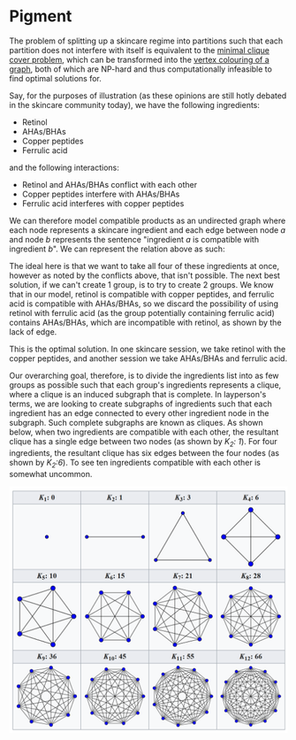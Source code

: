 # Pigment

The problem of splitting up a skincare regime into partitions such that each
partition does not interfere with itself is equivalent to the
[minimal clique cover problem](https://en.wikipedia.org/wiki/Clique_cover),
which can be transformed into the
[vertex colouring of a graph](https://en.wikipedia.org/wiki/Graph_coloring#Vertex_coloring),
both of which are NP-hard and thus computationally infeasible to find optimal
solutions for.

Say, for the purposes of illustration (as these opinions are still hotly
debated in the skincare community today), we have the following ingredients:

- Retinol
- AHAs/BHAs
- Copper peptides
- Ferrulic acid

and the following interactions:

- Retinol and AHAs/BHAs conflict with each other
- Copper peptides interfere with AHAs/BHAs
- Ferrulic acid interferes with copper peptides

We can therefore model compatible products as an undirected graph where each
node represents a skincare ingredient and each edge between node _a_ and node
_b_ represents the sentence "ingredient _a_ is compatible with ingredient _b_".
We can represent the relation above as such:

<!--image1-->

The ideal here is that we want to take all four of these ingredients at once,
however as noted by the conflicts above, that isn't possible. The next best
solution, if we can't create 1 group, is to try to create 2 groups. We know
that in our model, retinol is compatible with copper peptides, and ferrulic
acid is compatible with AHAs/BHAs, so we discard the possibility of using
retinol with ferrulic acid (as the group potentially containing ferrulic acid)
contains AHAs/BHAs, which are incompatible with retinol, as shown by the lack
of edge.

<!--image2-->

This is the optimal solution. In one skincare session, we take retinol with the
copper peptides, and another session we take AHAs/BHAs and ferrulic acid.

Our overarching goal, therefore, is to divide the ingredients list into as few
groups as possible such that each group's ingredients represents a clique,
where a clique is an induced subgraph that is complete. In layperson's terms,
we are looking to create subgraphs of ingredients such that each ingredient has
an edge connected to every other ingredient node in the subgraph. Such complete
subgraphs are known as cliques. As shown below, when two ingredients are
compatible with each other, the resultant clique has a single edge between two
nodes (as shown by _K<sub>2</sub>: 1_). For four ingredients, the resultant
clique has six edges between the four nodes (as shown by _K<sub>2</sub>:6_). To
see ten ingredients compatible with each other is somewhat uncommon.

![complete graphs](resources/complete_graphs.png)
